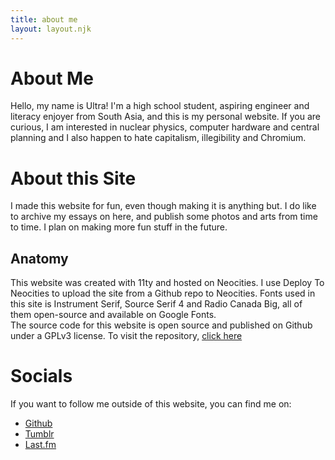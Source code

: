 ```yaml
---
title: about me
layout: layout.njk
---
```


# About Me
Hello, my name is Ultra! I'm a high school student, aspiring engineer and literacy enjoyer from South Asia, and this is my personal website. If you are curious, I am interested in nuclear physics, computer hardware and central planning and I also happen to hate capitalism, illegibility and Chromium.
# About this Site
I made this website for fun, even though making it is anything but. I do like to archive my essays on here, and publish some photos and arts from time to time. I plan on making more fun stuff in the future.
## Anatomy
This website was created with 11ty and hosted on Neocities. I use Deploy To Neocities to upload the site from a Github repo to Neocities. Fonts used in this site is Instrument Serif, Source Serif 4 and Radio Canada Big, all of them open-source and available on Google Fonts.
<br/>
The source code for this website is open source and published on Github under a GPLv3 license. To visit the repository, [click here](https://github.com/ultraspatial/ultra-neocities)
# Socials
If you want to follow me outside of this website, you can find me on:
- [Github](https://github.com/ultraspatial)
- [Tumblr](https://www.tumblr.com/blog/https-bayleaf)
- [Last.fm](https://www.last.fm/user/https_bayleaf)